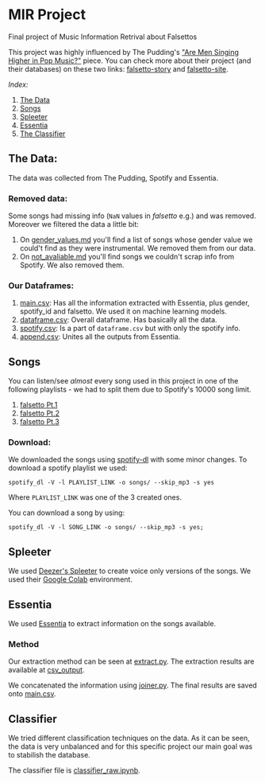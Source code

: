 # MIR Project
Final project of Music Information Retrival about Falsettos

This project was highly influenced by The Pudding's ["Are Men Singing Higher in Pop Music?"](https://pudding.cool/2019/08/register/) piece. You can check more about their project (and their databases) on these two links: [falsetto-story](https://github.com/the-pudding/falsetto-story) and [falsetto-site](https://github.com/the-pudding/falsetto-site).

*Index:*
1. [The Data](#the-data)
1. [Songs](#songs)
1. [Spleeter](#spleeter)
1. [Essentia](#essentia)
1. [The Classifier](#classifier) 


## The Data:

The data was collected from The Pudding, Spotify and Essentia.

### Removed data:
Some songs had missing info (`NaN` values in *falsetto* e.g.) and was removed. Moreover we filtered the data a little bit:

1. On [gender_values.md](gender_values.md) you'll find a list of songs whose gender value we could't find as they were instrumental. We removed them from our data.
1. On [not_avaliable.md](not_avaliable.md) you'll find songs we couldn't scrap info from Spotify. We also removed them.

### Our Dataframes:

1. [main.csv](main.csv): Has all the information extracted with Essentia, plus gender, spotify_id and falsetto. We used it on machine learning models.
1. [dataframe.csv](dataframe.csv): Overall dataframe. Has basically all the data.
1. [spotify.csv](data-analysis/spotify.csv): Is a part of `dataframe.csv` but with only the spotify info.
1. [append.csv](csv_output/append.csv): Unites all the outputs from Essentia. 


## Songs
You can listen/see *almost* every song used in this project in one of the following playlists - we had to split them due to Spotify's 10000 song limit.

1. [falsetto Pt.1](https://open.spotify.com/playlist/5G2ada6BBgbe2wPfWYZMcC?si=UvIydan6RQ-ZirLCAk2O8g)
2. [falsetto Pt.2](https://open.spotify.com/playlist/7hZAZWkWFoCNbcqbONAQ1l?si=IELx-i6KQXmaKWDnZY4-6g)
3. [falsetto Pt.3](https://open.spotify.com/playlist/1U8FfPx2CpIx2ViM086zYb?si=CzxmNviZQhWZOC_PJld14w)

### Download:
We downloaded the songs using [spotify-dl](https://github.com/SathyaBhat/spotify-dl) with some minor changes. To download a spotify playlist we used:

```
spotify_dl -V -l PLAYLIST_LINK -o songs/ --skip_mp3 -s yes
```
Where `PLAYLIST_LINK` was one of the 3 created ones.

You can download a song by using:

```
spotify_dl -V -l SONG_LINK -o songs/ --skip_mp3 -s yes;
```

## Spleeter

We used [Deezer's Spleeter](https://github.com/deezer/spleeter) to create voice only versions of the songs. We used their [Google Colab](https://colab.research.google.com/github/deezer/spleeter/blob/master/spleeter.ipynb) environment. 


## Essentia

We used [Essentia](https://github.com/MTG/essentia) to extract information on the songs available. 

### Method
Our extraction method can be seen at [extract.py](extract.py). The extraction results are available at [csv_output](csv_output). 

We concatenated the information using [joiner.py](joiner.py). The final results are saved onto [main.csv](main.csv). 

## Classifier

We tried different classification techniques on the data. As it can be seen, the data is very unbalanced and for this specific project our main goal was to stabilish the database.

The classifier file is [classifier_raw.ipynb](classifier_raw.ipynb).
